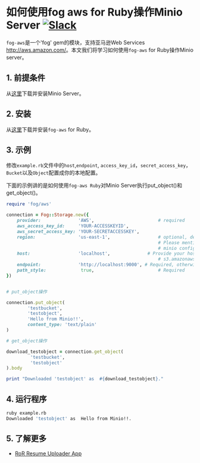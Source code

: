 # 如何使用fog aws for Ruby操作Minio Server [![Slack](https://slack.minio.io/slack?type=svg)](https://slack.minio.io)

`fog-aws`是一个'fog' gem的模块，支持亚马逊Web Services <http://aws.amazon.com/>。本文我们将学习如何使用`fog-aws` for Ruby操作Minio server。

## 1. 前提条件

从[这里](https://docs.minio.io/docs/minio-quickstart-guide)下载并安装Minio Server。

## 2. 安装

从[这里](https://github.com/fog/fog-aws)下载并安装`fog-aws` for Ruby。

## 3. 示例

修改``example.rb``文件中的``host``,``endpoint``, ``access_key_id``，``secret_access_key``，``Bucket``以及``Object``配置成你的本地配置。

下面的示例讲的是如何使用`fog-aws Ruby`对Minio Server执行put_object()和get_object()。

```ruby
require 'fog/aws'

connection = Fog::Storage.new({
    provider:              'AWS',                        # required
    aws_access_key_id:     'YOUR-ACCESSKEYID',
    aws_secret_access_key: 'YOUR-SECRETACCESSKEY',
    region:                'us-east-1',                  # optional, defaults to 'us-east-1',
                                                         # Please mention other regions if you have changed
                                                         # minio configuration
    host:                  'localhost',              # Provide your host name here, otherwise fog-aws defaults to
                                                         # s3.amazonaws.com
    endpoint:              'http://localhost:9000', # Required, otherwise defauls to nil
    path_style:         	true,                        # Required
})


# put_object操作

connection.put_object(
        'testbucket',
        'testobject',
        'Hello from Minio!!',
        content_type: 'text/plain'
)

# get_object操作

download_testobject = connection.get_object(
         'testbucket',
         'testobject'
).body

print "Downloaded 'testobject' as  #{download_testobject}."
```

## 4. 运行程序

```sh
ruby example.rb
Downloaded 'testobject' as  Hello from Minio!!.
```

## 5. 了解更多

* [RoR Resume Uploader App](https://docs.minio.io/docs/ror-resume-uploader-app)
